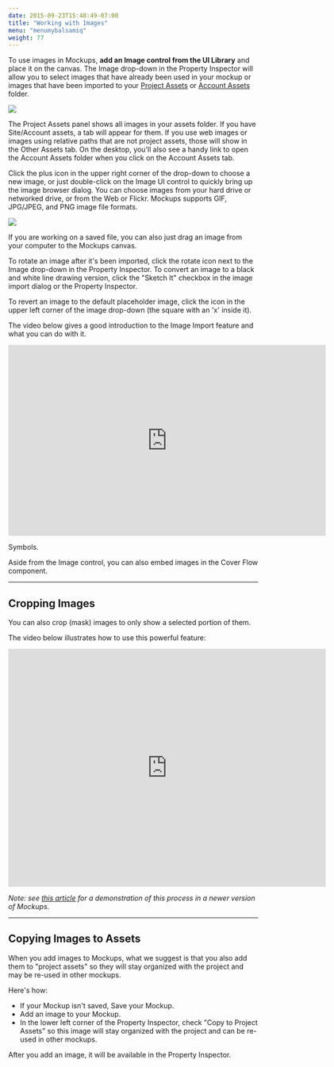 ```yaml
---
date: 2015-09-23T15:48:49-07:00
title: "Working with Images"
menu: "menumybalsamiq"
weight: 77
---
```


To use images in Mockups, **add an Image control from the UI Library** and place it on the canvas. The Image drop-down in the Property Inspector will allow you to select images that have already been used in your mockup or images that have been imported to your [Project Assets](http://support.balsamiq.com/customer/portal/articles/117761#projectassets) or [Account Assets](http://support.balsamiq.com/customer/portal/articles/200694#settingup) folder.

![](http://media.balsamiq.com/img/support/docs/m4d/tutproj_imagepulldown.png)

The Project Assets panel shows all images in your assets folder. If you have Site/Account assets, a tab will appear for them. If you use web images or images using relative paths that are not project assets, those will show in the Other Assets tab. On the desktop, you'll also see a handy link to open the Account Assets folder when you click on the Account Assets tab.

Click the plus icon in the upper right corner of the drop-down to choose a new image, or just double-click on the Image UI control to quickly bring up the image browser dialog. You can choose images from your hard drive or networked drive, or from the Web or Flickr. Mockups supports GIF, JPG/JPEG, and PNG image file formats.

![](http://media.balsamiq.com/img/support/docs/m4d/tutproj_copytoprojectassets.png)

If you are working on a saved file, you can also just drag an image from your computer to the Mockups canvas.

To rotate an image after it's been imported, click the rotate icon next to the Image drop-down in the Property Inspector. To convert an image to a black and white line drawing version, click the "Sketch It" checkbox in the image import dialog or the Property Inspector.

To revert an image to the default placeholder image, click the icon in the upper left corner of the image drop-down (the square with an 'x' inside it).

The video below gives a good introduction to the Image Import feature and what you can do with it.

<div style="min-height: 385px"><object height="385" width="640"><param name="movie" value="http://www.youtube.com/v/kniGOJXtKJ4?fs=1&amp;hl=en_US&amp;rel=0"><param name="allowFullScreen" value="true"><param name="allowscriptaccess" value="always"><embed allowfullscreen="true" allowscriptaccess="always" height="385" src="http://www.youtube.com/v/kniGOJXtKJ4?fs=1&amp;hl=en_US&amp;rel=0" type="application/x-shockwave-flash" width="640"></object></div>

Symbols.

Aside from the Image control, you can also embed images in the Cover Flow component.

* * *

## Cropping Images

You can also crop (mask) images to only show a selected portion of them.

The video below illustrates how to use this powerful feature:

<div style="min-height: 480px"><iframe allowfullscreen="" frameborder="0" height="480" src="http://www.youtube.com/embed/GOnCNNHhfGc" width="640"></iframe></div>

_Note: see [this article](http://support.balsamiq.com/customer/portal/articles/1430586) for a demonstration of this process in a newer version of Mockups._

* * *

## Copying Images to Assets

When you add images to Mockups, what we suggest is that you also add them to "project assets" so they will stay organized with the project and may be re-used in other mockups.

Here's how:

*   If your Mockup isn't saved, Save your Mockup.
*   Add an image to your Mockup.
*   In the lower left corner of the Property Inspector, check "Copy to Project Assets" so this image will stay organized with the project and can be re-used in other mockups.

After you add an image, it will be available in the Property Inspector.